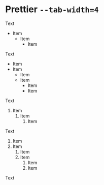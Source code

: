 # Prettier `--tab-width=4`

Text

-   Item
    -   Item
        -   Item

Text

-   Item
-   Item
    -   Item
    -   Item
        -   Item
        -   Item

Text

1. Item
    1. Item
        1. Item

Text

1. Item
2. Item
    1. Item
    2. Item
        1. Item
        2. Item

Text

<!-- markdownlint-configure-file
{
  "list-marker-space": {
    "ul_multi": 3,
    "ul_single": 3
  },
  "ul-indent": {
    "indent": 4
  }
}
-->
